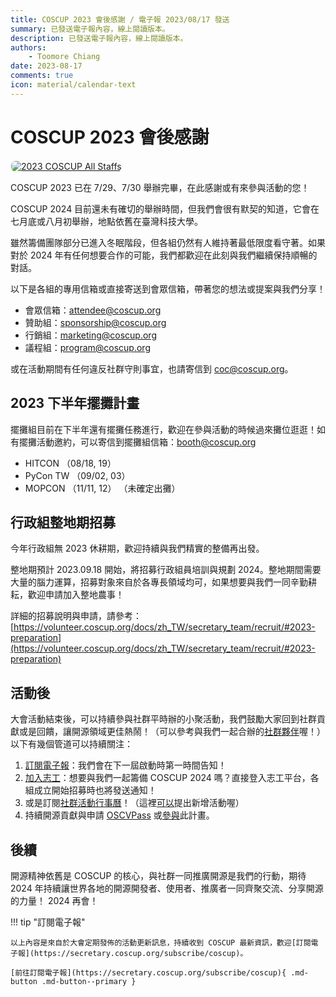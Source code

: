 ```yaml
---
title: COSCUP 2023 會後感謝 / 電子報 2023/08/17 發送
summary: 已發送電子報內容，線上閱讀版本。
description: 已發送電子報內容，線上閱讀版本。
authors:
    - Toomore Chiang
date: 2023-08-17
comments: true
icon: material/calendar-text
---
```


# COSCUP 2023 會後感謝

<a href="https://coscup.org/2023/zh-TW/staff"><img src="https://volunteer.coscup.org/s3/img/2023_skiseiju_924033_1600.jpg" alt="2023 COSCUP All Staffs" title="2023 COSCUP All Staffs" style="border-radius: 8px;border:1px solid hsl(142, 52%, 96%);"></a>

COSCUP 2023 已在 7/29、7/30 舉辦完畢，在此感謝或有來參與活動的您！

COSCUP 2024 目前還未有確切的舉辦時間，但我們會很有默契的知道，它會在七月底或八月初舉辦，地點依舊在臺灣科技大學。

雖然籌備團隊部分已進入冬眠階段，但各組仍然有人維持著最低限度看守著。如果對於 2024 年有任何想要合作的可能，我們都歡迎在此刻與我們繼續保持順暢的對話。

以下是各組的專用信箱或直接寄送到會眾信箱，帶著您的想法或提案與我們分享！

- 會眾信箱：[attendee@coscup.org](mailto:attendee@coscup.org)
- 贊助組：[sponsorship@coscup.org](mailto:sponsorship@coscup.org)
- 行銷組：[marketing@coscup.org](mailto:marketing@coscup.org)
- 議程組：[program@coscup.org](mailto:program@coscup.org)

或在活動期間有任何違反社群守則事宜，也請寄信到 [coc@coscup.org](mailto:coc@coscup.org)。

## 2023 下半年擺攤計畫

擺攤組目前在下半年還有擺攤任務進行，歡迎在參與活動的時候過來攤位逛逛！如有擺攤活動邀約，可以寄信到擺攤組信箱：[booth@coscup.org](mailto:booth@coscup.org)

- HITCON （08/18, 19）
- PyCon TW （09/02, 03）
- MOPCON （11/11, 12） （未確定出攤）

## 行政組整地期招募

今年行政組無 2023 休耕期，歡迎持續與我們精實的整備再出發。

整地期預計 2023.09.18 開始，將招募行政組員培訓與規劃 2024。整地期間需要大量的腦力運算，招募對象來自於各專長領域均可，如果想要與我們一同辛勤耕耘，歡迎申請加入整地農事！

詳細的招募說明與申請，請參考：[https://volunteer.coscup.org/docs/zh_TW/secretary_team/recruit/#2023-preparation](https://volunteer.coscup.org/docs/zh_TW/secretary_team/recruit/#2023-preparation)

## 活動後

大會活動結束後，可以持續參與社群平時辦的小聚活動，我們鼓勵大家回到社群貢獻或是回饋，讓開源領域更佳熱鬧！（可以參考與我們一起合辦的[社群夥伴](https://coscup.org/2023/zh-TW/community)喔！）
以下有幾個管道可以持續關注：

1. [訂閱電子報](https://secretary.coscup.org/subscribe/coscup)：我們會在下一屆啟動時第一時間告知！
2. [加入志工](https://volunteer.coscup.org/)：想要與我們一起籌備 COSCUP 2024 嗎？直接登入志工平台，各組成立開始招募時也將發送通知！
3. 或是訂閱[社群活動行事曆](https://calendar.google.com/calendar/embed?src=p09uh8cg4uvt2ij4obf45cltsk%40group.calendar.google.com&ctz=Asia%2FTaipei)！（這裡[可以](https://forms.gle/J52atxyfXHy3mhed9)提出新增活動喔）
4. 持續開源貢獻與申請 [OSCVPass](https://ocf.tw/p/oscvpass/) 或[參與](https://github.com/ocftw/OSCVPass/)此計畫。

## 後續

開源精神依舊是 COSCUP 的核心，與社群一同推廣開源是我們的行動，期待 2024 年持續讓世界各地的開源開發者、使用者、推廣者一同齊聚交流、分享開源的力量！
2024 再會！

!!! tip "訂閱電子報"

    以上內容是來自於大會定期發佈的活動更新訊息，持續收到 COSCUP 最新資訊，歡迎[訂閱電子報](https://secretary.coscup.org/subscribe/coscup)。

    [前往訂閱電子報](https://secretary.coscup.org/subscribe/coscup){ .md-button .md-button--primary }
